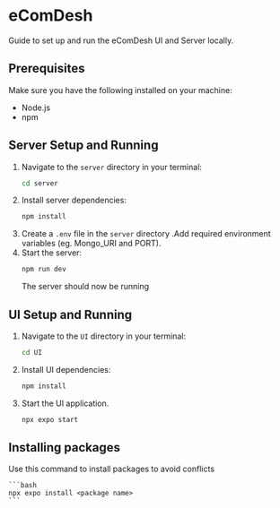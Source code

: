 # eComDesh

Guide to set up and run the eComDesh UI and Server locally.

## Prerequisites

Make sure you have the following installed on your machine:

*   Node.js 
*   npm 

## Server Setup and Running

1.  Navigate to the `server` directory in your terminal:
    ```bash
    cd server
    ```
2.  Install server dependencies:
    ```bash
    npm install
    ```
3.  Create a `.env` file in the `server` directory .Add required environment variables (eg. Mongo_URI and PORT).
4.  Start the server:
    ```bash
    npm run dev
    ```
    The server should now be running

## UI Setup and Running

1.  Navigate to the `UI` directory in your terminal:
    ```bash
    cd UI
    ```
2.  Install UI dependencies:
    ```bash
    npm install
    ```
3.  Start the UI application.
    ```bash
    npx expo start
    ```
## Installing packages

Use this command to install packages to avoid conflicts

    ```bash
    npx expo install <package name>
    ``` 